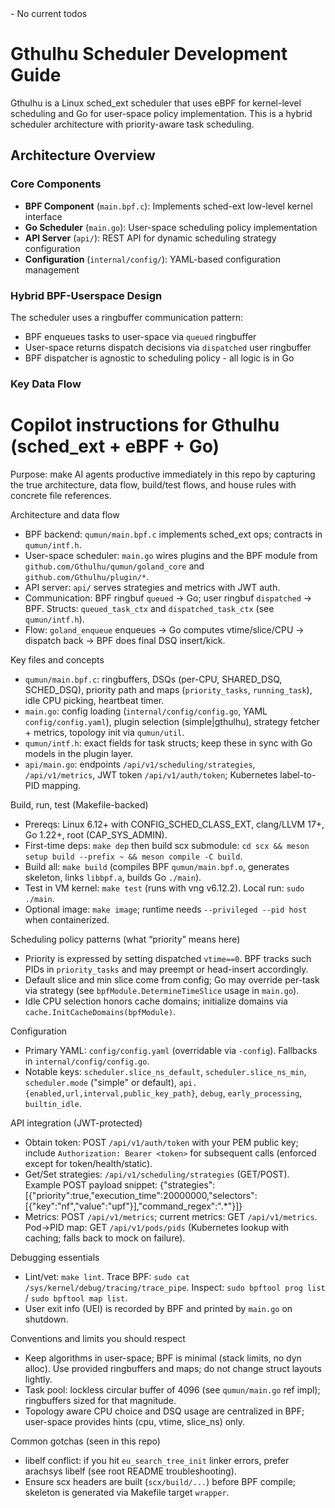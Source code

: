 <todos title="Todos" rule="Review steps frequently throughout the conversation and DO NOT stop between steps unless they explicitly require it.">
- No current todos
</todos>

# Gthulhu Scheduler Development Guide

Gthulhu is a Linux sched_ext scheduler that uses eBPF for kernel-level scheduling and Go for user-space policy implementation. This is a hybrid scheduler architecture with priority-aware task scheduling.

## Architecture Overview

### Core Components
- **BPF Component** (`main.bpf.c`): Implements sched-ext low-level kernel interface
- **Go Scheduler** (`main.go`): User-space scheduling policy implementation  
- **API Server** (`api/`): REST API for dynamic scheduling strategy configuration
- **Configuration** (`internal/config/`): YAML-based configuration management

### Hybrid BPF-Userspace Design
The scheduler uses a ringbuffer communication pattern:
- BPF enqueues tasks to user-space via `queued` ringbuffer
- User-space returns dispatch decisions via `dispatched` user ringbuffer
- BPF dispatcher is agnostic to scheduling policy - all logic is in Go

### Key Data Flow
# Copilot instructions for Gthulhu (sched_ext + eBPF + Go)

Purpose: make AI agents productive immediately in this repo by capturing the true architecture, data flow, build/test flows, and house rules with concrete file references.

Architecture and data flow
- BPF backend: `qumun/main.bpf.c` implements sched_ext ops; contracts in `qumun/intf.h`.
- User-space scheduler: `main.go` wires plugins and the BPF module from `github.com/Gthulhu/qumun/goland_core` and `github.com/Gthulhu/plugin/*`.
- API server: `api/` serves strategies and metrics with JWT auth.
- Communication: BPF ringbuf `queued` → Go; user ringbuf `dispatched` → BPF. Structs: `queued_task_ctx` and `dispatched_task_ctx` (see `qumun/intf.h`).
- Flow: `goland_enqueue` enqueues → Go computes vtime/slice/CPU → dispatch back → BPF does final DSQ insert/kick.

Key files and concepts
- `qumun/main.bpf.c`: ringbuffers, DSQs (per-CPU, SHARED_DSQ, SCHED_DSQ), priority path and maps (`priority_tasks`, `running_task`), idle CPU picking, heartbeat timer.
- `main.go`: config loading (`internal/config/config.go`, YAML `config/config.yaml`), plugin selection (simple|gthulhu), strategy fetcher + metrics, topology init via `qumun/util`.
- `qumun/intf.h`: exact fields for task structs; keep these in sync with Go models in the plugin layer.
- `api/main.go`: endpoints `/api/v1/scheduling/strategies`, `/api/v1/metrics`, JWT token `/api/v1/auth/token`; Kubernetes label-to-PID mapping.

Build, run, test (Makefile-backed)
- Prereqs: Linux 6.12+ with CONFIG_SCHED_CLASS_EXT, clang/LLVM 17+, Go 1.22+, root (CAP_SYS_ADMIN).
- First-time deps: `make dep` then build scx submodule: `cd scx && meson setup build --prefix ~ && meson compile -C build`.
- Build all: `make build` (compiles BPF `qumun/main.bpf.o`, generates skeleton, links `libbpf.a`, builds Go `./main`).
- Test in VM kernel: `make test` (runs with vng v6.12.2). Local run: `sudo ./main`.
- Optional image: `make image`; runtime needs `--privileged --pid host` when containerized.

Scheduling policy patterns (what “priority” means here)
- Priority is expressed by setting dispatched `vtime==0`. BPF tracks such PIDs in `priority_tasks` and may preempt or head-insert accordingly.
- Default slice and min slice come from config; Go may override per-task via strategy (see `bpfModule.DetermineTimeSlice` usage in `main.go`).
- Idle CPU selection honors cache domains; initialize domains via `cache.InitCacheDomains(bpfModule)`.

Configuration
- Primary YAML: `config/config.yaml` (overridable via `-config`). Fallbacks in `internal/config/config.go`.
- Notable keys: `scheduler.slice_ns_default`, `scheduler.slice_ns_min`, `scheduler.mode` ("simple" or default), `api.{enabled,url,interval,public_key_path}`, `debug`, `early_processing`, `builtin_idle`.

API integration (JWT-protected)
- Obtain token: POST `/api/v1/auth/token` with your PEM public key; include `Authorization: Bearer <token>` for subsequent calls (enforced except for token/health/static).
- Get/Set strategies: `/api/v1/scheduling/strategies` (GET/POST). Example POST payload snippet:
    {"strategies":[{"priority":true,"execution_time":20000000,"selectors":[{"key":"nf","value":"upf"}],"command_regex":".*"}]}
- Metrics: POST `/api/v1/metrics`; current metrics: GET `/api/v1/metrics`. Pod→PID map: GET `/api/v1/pods/pids` (Kubernetes lookup with caching; falls back to mock on failure).

Debugging essentials
- Lint/vet: `make lint`. Trace BPF: `sudo cat /sys/kernel/debug/tracing/trace_pipe`. Inspect: `sudo bpftool prog list` / `sudo bpftool map list`.
- User exit info (UEI) is recorded by BPF and printed by `main.go` on shutdown.

Conventions and limits you should respect
- Keep algorithms in user-space; BPF is minimal (stack limits, no dyn alloc). Use provided ringbuffers and maps; do not change struct layouts lightly.
- Task pool: lockless circular buffer of 4096 (see `qumun/main.go` ref impl); ringbuffers sized for that magnitude.
- Topology aware CPU choice and DSQ usage are centralized in BPF; user-space provides hints (cpu, vtime, slice_ns) only.

Common gotchas (seen in this repo)
- libelf conflict: if you hit `eu_search_tree_init` linker errors, prefer arachsys libelf (see root README troubleshooting).
- Ensure scx headers are built (`scx/build/...`) before BPF compile; skeleton is generated via Makefile target `wrapper`.

